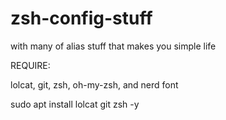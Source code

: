 # zsh-config-stuff
with many of alias stuff that makes you simple life

REQUIRE:

lolcat, git, zsh, oh-my-zsh, and nerd font


sudo apt install lolcat git zsh -y
